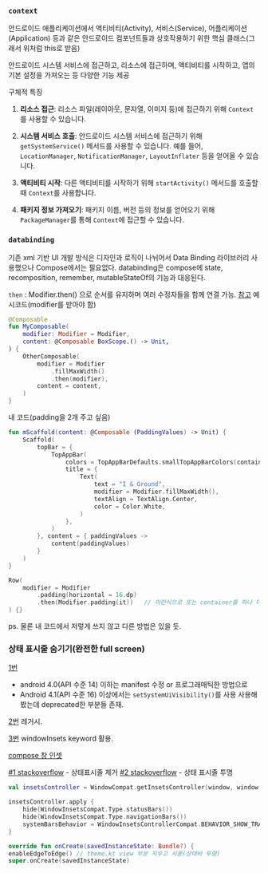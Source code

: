 ### `context` 
안드로이드 애플리케이션에서 액티비티(Activity), 서비스(Service), 어플리케이션(Application) 등과 같은 안드로이드 컴포넌트들과 상호작용하기 위한 핵심 클래스(그래서 위처럼 this로 받음)

안드로이드 시스템 서비스에 접근하고, 리소스에 접근하며, 액티비티를 시작하고, 앱의 기본 설정을 가져오는 등 다양한 기능 제공

구체적 특징
1. **리소스 접근**: 리소스 파일(레이아웃, 문자열, 이미지 등)에 접근하기 위해 `Context`를 사용할 수 있습니다.

2. **시스템 서비스 호출**: 안드로이드 시스템 서비스에 접근하기 위해 `getSystemService()` 메서드를 사용할 수 있습니다. 예를 들어, `LocationManager`, `NotificationManager`, `LayoutInflater` 등을 얻어올 수 있습니다.
   
3. **액티비티 시작**: 다른 액티비티를 시작하기 위해 `startActivity()` 메서드를 호출할 때 `Context`를 사용합니다.
   
4. **패키지 정보 가져오기**: 패키지 이름, 버전 등의 정보를 얻어오기 위해 `PackageManager`를 통해 `Context`에 접근할 수 있습니다.


### `databinding`
기존 xml 기반 UI 개발 방식은 디자인과 로직이 나뉘어서 Data Binding 라이브러리 사용했으나
Compose에서는 필요없다. databinding은 compose에 state, recomposition, remember, mutableStateOf의 기능과 대응된다.

`then` : Modifier.then() 으로 순서를 유지하며 여러 수정자들을 함께 연결 가능. [참고](https://developermemos.com/posts/modifier-then-jetpack-compose)
예시코드(modifier를 받아야 함)
```kotlin
@Composable
fun MyComposable(
    modifier: Modifier = Modifier,
    content: @Composable BoxScope.() -> Unit,
) {
    OtherComposable(
        modifier = Modifier
            .fillMaxWidth()
            .then(modifier),
        content = content,
    )
}
```

내 코드(padding을 2개 주고 싶음)
```kotlin
fun mScaffold(content: @Composable (PaddingValues) -> Unit) {  
    Scaffold(  
        topBar = {  
            TopAppBar(  
                colors = TopAppBarDefaults.smallTopAppBarColors(containerColor = Color.Blue),  
                title = {  
                    Text(  
                        text = "I & Ground",  
                        modifier = Modifier.fillMaxWidth(),  
                        textAlign = TextAlign.Center,  
                        color = Color.White,  
                    )  
                },  
            )  
        }, content = { paddingValues ->  
            content(paddingValues)  
        }  
    )  
}

Row(  
    modifier = Modifier  
        .padding(horizontal = 16.dp)  
        .then(Modifier.padding(it))   // 이런식으로 또는 container를 하나 더 만들기?
) {}
```
ps. 물론 내 코드에서 저렇게 쓰지 않고 다른 방법은 있을 듯.


### 상태 표시줄 숨기기(완전한 full screen)
[1번](https://developer.android.com/training/system-ui/status?hl=ko)
- android 4.0(API 수준 14) 이하는 manifest 수정 or 프로그래매틱한 방법으로
- Android 4.1(API 수준 16) 이상에서는 `setSystemUiVisibility()`를 사용
	사용해 봤는데 deprecated한 부분들 존재.
	
[2번](https://developer.android.com/training/system-ui/immersive?hl=ko) 
 레거시.
 
[3번](https://developer.android.com/jetpack/compose/layouts/insets?hl=ko)
	windowInsets keyword 활용.

[compose 창 인셋](https://developer.android.com/jetpack/compose/layouts/insets?hl=ko)

[#1 stackoverflow](https://stackoverflow.com/questions/69688138/how-to-hide-navigationbar-and-statusbar-in-jetpack-compose) - 상태표시줄 제거 [#2 stackoverflow](https://stackoverflow.com/questions/74429460/how-to-implement-transparent-status-bar-in-jetpack-compose-android) - 상태 표시줄 투명
```kotlin
val insetsController = WindowCompat.getInsetsController(window, window.decorView)

insetsController.apply {
    hide(WindowInsetsCompat.Type.statusBars())
    hide(WindowInsetsCompat.Type.navigationBars())
    systemBarsBehavior = WindowInsetsControllerCompat.BEHAVIOR_SHOW_TRANSIENT_BARS_BY_SWIPE
}
```

```kotlin
override fun onCreate(savedInstanceState: Bundle?) {  
enableEdgeToEdge() // theme.kt view 부분 지우고 사용(상태바 투명)  
super.onCreate(savedInstanceState)
```
